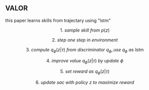 
## VALOR

this paper learns skills from trajectary using "lstm"

$$1. \ sample \ skill \ from \ p(z)$$

$$2. \ step \ one \ step \ in \ environment$$

$$3. \ compute \ q_\phi(z | \tau) \ from \ discriminator \ q_\phi, use \ q_\phi \ as \ lstm $$

$$4. \ improve \ value \ q_\phi(z | \tau) \ by \ update \ \phi$$

$$5. \ set \ reward \ as \ q_\phi(z | \tau)$$

$$6. \ update \ sac \ with \ policy \ z \ to \ maximize \ reward$$
